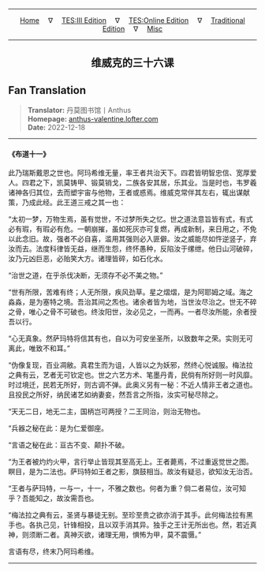 
---

<!-- Jekyll Page Links -->

<center>
<a href="../../../../../../index.html">Home</a>
&emsp;&nabla;&emsp;
<a href="../../../../../index-tes3.html">TES:III Edition</a>
&emsp;&nabla;&emsp;
<a href="../../../../../index-teso.html">TES:Online Edition</a>
&emsp;&nabla;&emsp;
<a href="../../../../../index-traditional.html">Traditional Edition</a>
&emsp;&nabla;&emsp;
<a href="../../../../../index-misc.html">Misc</a>
</center>

<!-- Markdown Body Below: -->

---

<center>
<h2><span style="font-family:SimSun">维威克的三十六课</span></h2>
</center>

## Fan Translation

> __Translator:__ 丹莫图书馆丨Anthus\
> __Homepage:__ [anthus-valentine.lofter.com][1]\
> __Date:__ 2022-12-18

[1]: https://anthus-valentine.lofter.com/post/3153c072_2b798f79d

---

#### 《布道十一》

此乃瑞斯戴恩之世也。阿玛希维无量，率王者共治天下。四君皆明智忠信、宽厚爱人。四君之下，凯莫铸甲、锻莫销戈，二族各安其居，乐其业。当是时也，韦罗羲诸神各归其位，去而塑宇宙与他物，王者或惑焉。维威克常伴其左右，辄出谋献策，乃成此经。此王道三戒之其一也：

“太初一梦，万物生焉，虽有觉世，不过梦所失之忆。世之道法意旨皆有式，有式必有瑕，有瑕必有危。一朝崩摧，虽如死灰亦可复燃，再成新制，来日用之，不免以此念旧。故，强者不必自喜，滥用其强则必入匪僻。汝之威能尽如忤逆竖子，弃汝而去。法度科律皆无益，继而生怨，终怀愚种，反陷汝于缧绁。他日山河破碎，汝乃元凶巨恶，必贻笑大方。诸理皆碎，如石化水。

“治世之道，在乎杀伐决断，无须存不必不美之物。”

“世有所限，苦难有终；人无所限，疾风劲草。星之熠熠，是为阿耶姆之域。海之淼淼，是为塞特之境。吾治其间之炁也。诸余者皆为地，当世汝尽治之。世无不碎之骨，唯心之骨不可破也。终汝阳世，汝必见之，一而再。一者尽汝所能，余者授吾以行。

“心无真象。然萨玛特将信其有也，自以为可安坐圣所，以致数年之荣。实则无可离此，唯致不和耳。”

“伪像复现，百业凋敝。真君生而为诅，人皆以之为妖邪，然终心悦诚服。梅法拉之典有云，艺者无可钦定也。世之六艺方术、笔墨丹青，民倘有所好则一时风靡。时过境迁，民若无所好，则古调不弹。此奥义另有一秘：不近人情非王者之道也。且投民之所好，纳民诸艺如纳妻妾，然吾言之所指，汝实可秘尽除之。

“天无二日，地无二主，国柄岂可两授？二王同治，则治无物也。

“兵器之秘在此：是为仁爱御座。

“言语之秘在此：亘古不变、颠扑不破。

“为王者被灼灼火甲，言行举止皆现其至高无上。王者薨焉，不过重返觉世之图。瞑目，是为二法也。萨玛特如王者之影，旗鼓相当。故汝有疑忌，欲知汝无治否。

“王者与萨玛特，一与一，十一，不雅之数也。何者为重？倘二者易位，汝可知乎？吾能知之，故汝需吾也。

“梅法拉之典有云，圣贤与暴徒无别。至珍至贵之欲亦消于其手。此何梅法拉有黑手也。各执己见，针锋相投，且以双手消其异。独手之王计无所出也。然，若近真神，则须断二者。真神灭欲，诸理无用，惧怖为甲，莫不震慑。”

言语有尽，终末乃阿玛希维。

---
